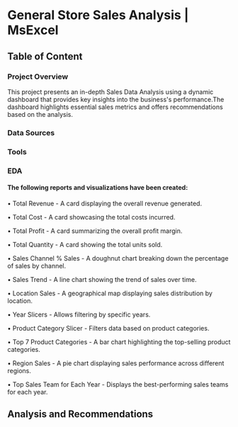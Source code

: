 # General Store Sales Analysis | MsExcel

## Table of Content

### Project Overview
This project presents an in-depth Sales Data Analysis using a dynamic dashboard that provides key insights into the business's performance.The dashboard highlights essential sales metrics and offers recommendations based on the analysis.

### Data Sources

### Tools

### EDA
#### The following reports and visualizations have been created:

•	Total Revenue - A card displaying the overall revenue generated.

•	Total Cost - A card showcasing the total costs incurred.

•	Total Profit - A card summarizing the overall profit margin.

•	Total Quantity - A card showing the total units sold.

•	Sales Channel % Sales - A doughnut chart breaking down the percentage of sales by channel.

•	Sales Trend - A line chart showing the trend of sales over time.

•	Location Sales - A geographical map displaying sales distribution by location.

•	Year Slicers - Allows filtering by specific years.

•	Product Category Slicer - Filters data based on product categories.

•	Top 7 Product Categories - A bar chart highlighting the top-selling product categories.

•	Region Sales - A pie chart displaying sales performance across different regions.

•	Top Sales Team for Each Year - Displays the best-performing sales teams for each year.


## Analysis and Recommendations


